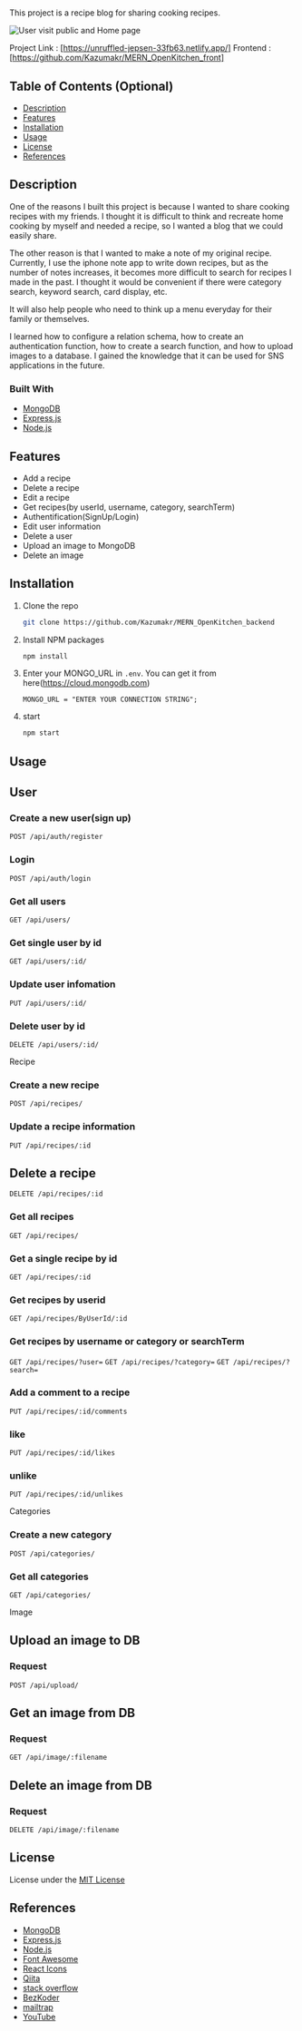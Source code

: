 # <Open Kitchen-Backend>

This project is a recipe blog for sharing cooking recipes.

![User visit public and Home page](http://i.imgur.com/ORCGHHY.png)

Project Link : [https://unruffled-jepsen-33fb63.netlify.app/]
Frontend : [https://github.com/Kazumakr/MERN_OpenKitchen_front]

## Table of Contents (Optional)

- [Description](#description)
- [Features](#features)
- [Installation](#installation)
- [Usage](#usage)
- [License](#license)
- [References](#references)

## Description

One of the reasons I built this project is because I wanted to share cooking recipes with my friends. I thought it is difficult to think and recreate home cooking by myself and needed a recipe, so I wanted a blog that we could easily share.

The other reason is that I wanted to make a note of my original recipe. Currently, I use the iphone note app to write down recipes, but as the number of notes increases, it becomes more difficult to search for recipes I made in the past. I thought it would be convenient if there were category search, keyword search, card display, etc.

It will also help people who need to think up a menu everyday for their family or themselves.

I learned how to configure a relation schema, how to create an authentication function, how to create a search function, and how to upload images to a database.
I gained the knowledge that it can be used for SNS applications in the future.

### Built With

- [MongoDB](https://www.mongodb.com/)
- [Express.js](https://expressjs.com/)
- [Node.js](https://nodejs.org/)

## Features

- Add a recipe
- Delete a recipe
- Edit a recipe
- Get recipes(by userId, username, category, searchTerm)
- Authentification(SignUp/Login)
- Edit user information
- Delete a user
- Upload an image to MongoDB
- Delete an image

## Installation

1. Clone the repo
   ```sh
   git clone https://github.com/Kazumakr/MERN_OpenKitchen_backend
   ```
2. Install NPM packages
   ```sh
   npm install
   ```
3. Enter your MONGO_URL in `.env`. You can get it from here(https://cloud.mongodb.com)
   ```shell
   MONGO_URL = "ENTER YOUR CONNECTION STRING";
   ```
4. start
   ```sh
   npm start
   ```

## Usage

## User

### Create a new user(sign up)

`POST /api/auth/register`

### Login

`POST /api/auth/login`

### Get all users

`GET /api/users/`

### Get single user by id

`GET /api/users/:id/`

### Update user infomation

`PUT /api/users/:id/`

### Delete user by id

`DELETE /api/users/:id/`

Recipe

### Create a new recipe

`POST /api/recipes/`

### Update a recipe information

`PUT /api/recipes/:id`

## Delete a recipe

`DELETE /api/recipes/:id`

### Get all recipes

`GET /api/recipes/`

### Get a single recipe by id

`GET /api/recipes/:id`

### Get recipes by userid

`GET /api/recipes/ByUserId/:id`

### Get recipes by username or category or searchTerm

`GET /api/recipes/?user=`
`GET /api/recipes/?category=`
`GET /api/recipes/?search=`

### Add a comment to a recipe

`PUT /api/recipes/:id/comments`

### like

`PUT /api/recipes/:id/likes`

### unlike

`PUT /api/recipes/:id/unlikes`

Categories

### Create a new category

`POST /api/categories/`

### Get all categories

`GET /api/categories/`

Image

## Upload an image to DB

### Request

`POST /api/upload/`

## Get an image from DB

### Request

`GET /api/image/:filename`

## Delete an image from DB

### Request

`DELETE /api/image/:filename`

## License

License under the [MIT License](LICENSE)

## References

- [MongoDB](https://www.mongodb.com/)
- [Express.js](https://expressjs.com/)
- [Node.js](https://nodejs.org/)
- [Font Awesome](https://fontawesome.com)
- [React Icons](https://react-icons.github.io/react-icons/search)
- [Qiita](https://qiita.com)
- [stack overflow](https://stackoverflow.com)
- [BezKoder](https://www.bezkoder.com)
- [mailtrap](https://mailtrap.io)
- [YouTube](https://www.youtube.com)
